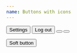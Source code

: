 ```yaml
---
name: Buttons with icons
---
```

<button type="button" data-toggle="dropdown" class="btn btn-primary">
    <em class="fa fa-cog fa-lg"></em>
    Settings
</button>

<button type="button" data-toggle="dropdown" class="btn btn-warning">    
    Log out
    <em class="fa fa-sign-out fa-lg fa-right"></em>
</button>

<button type="button" data-toggle="dropdown" class="btn btn-dark">
    <em class="fa fa-cog fa-lg fa-lone"></em>
</button>

<button type="button" data-toggle="dropdown" class="btn btn-secondary btn-round">
    <em class="fa fa-cog fa-lg fa-lone"></em>
</button>

<button type="button" data-toggle="dropdown" class="btn btn-secondary btn-soft">Soft button</button>

